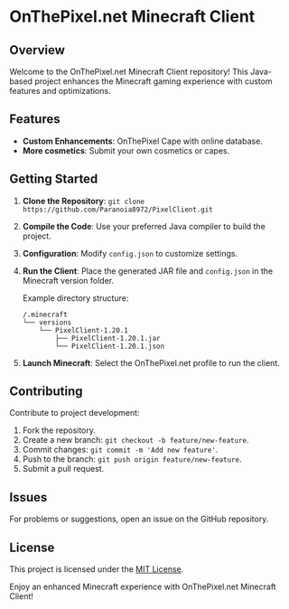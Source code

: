 # OnThePixel.net Minecraft Client

## Overview
Welcome to the OnThePixel.net Minecraft Client repository! This Java-based project enhances the Minecraft gaming experience with custom features and optimizations.

## Features
- **Custom Enhancements**: OnThePixel Cape with online database. 
- **More cosmetics**: Submit your own cosmetics or capes.

## Getting Started
1. **Clone the Repository**: `git clone https://github.com/Paranoia8972/PixelClient.git`
2. **Compile the Code**: Use your preferred Java compiler to build the project.
3. **Configuration**: Modify `config.json` to customize settings.
4. **Run the Client**: Place the generated JAR file and `config.json` in the Minecraft version folder.

   Example directory structure:
   ```
   /.minecraft
   └── versions
       └── PixelClient-1.20.1
           ├── PixelClient-1.20.1.jar
           └── PixelClient-1.20.1.json
   ```

5. **Launch Minecraft**: Select the OnThePixel.net profile to run the client.

## Contributing
Contribute to project development:
1. Fork the repository.
2. Create a new branch: `git checkout -b feature/new-feature`.
3. Commit changes: `git commit -m 'Add new feature'`.
4. Push to the branch: `git push origin feature/new-feature`.
5. Submit a pull request.

## Issues
For problems or suggestions, open an issue on the GitHub repository.

## License
This project is licensed under the [MIT License](LICENSE).

Enjoy an enhanced Minecraft experience with OnThePixel.net Minecraft Client!
